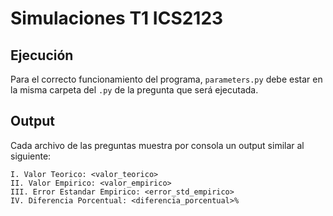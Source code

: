 # Simulaciones T1 ICS2123

## Ejecución

Para el correcto funcionamiento del programa, ```parameters.py``` debe estar en la misma carpeta del ```.py``` de la pregunta que será ejecutada.

## Output

Cada archivo de las preguntas muestra por consola un output similar al siguiente:

```
I. Valor Teorico: <valor_teorico>
II. Valor Empirico: <valor_empirico>
III. Error Estandar Empirico: <error_std_empirico>
IV. Diferencia Porcentual: <diferencia_porcentual>%
```
